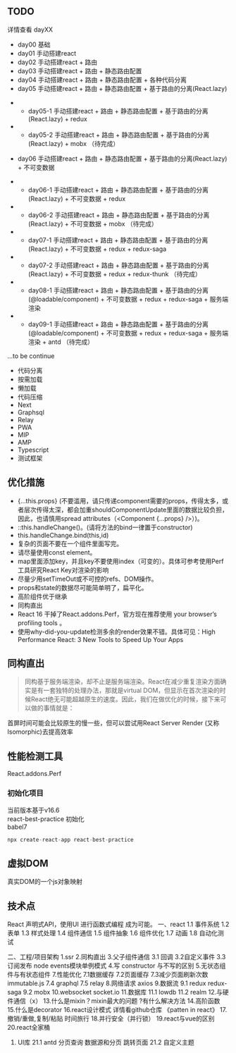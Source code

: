 ## TODO

详情查看 dayXX

+ day00       基础
+ day01       手动搭建react
+ day02       手动搭建react + 路由
+ day03       手动搭建react + 路由 + 静态路由配置
+ day04       手动搭建react + 路由 + 静态路由配置 + 各种代码分离
+ day05       手动搭建react + 路由 + 静态路由配置 + 基于路由的分离(React.lazy)
- - day05-1   手动搭建react + 路由 + 静态路由配置 + 基于路由的分离(React.lazy) +  redux 
- - day05-2   手动搭建react + 路由 + 静态路由配置 + 基于路由的分离(React.lazy) +  mobx （待完成）
+ day06       手动搭建react + 路由 + 静态路由配置 + 基于路由的分离(React.lazy) + 不可变数据
- - day06-1   手动搭建react + 路由 + 静态路由配置 + 基于路由的分离(React.lazy) + 不可变数据 + redux
- - day06-2   手动搭建react + 路由 + 静态路由配置 + 基于路由的分离(React.lazy) + 不可变数据 + mobx （待完成）
- - day07-1   手动搭建react + 路由 + 静态路由配置 + 基于路由的分离(React.lazy) + 不可变数据 + redux + redux-saga
- - day07-2   手动搭建react + 路由 + 静态路由配置 + 基于路由的分离(React.lazy) + 不可变数据 + redux + redux-thunk （待完成）
- - day08-1   手动搭建react + 路由 + 静态路由配置 + 基于路由的分离(@loadable/component) + 不可变数据 + redux + redux-saga + 服务端渲染
- - day09-1   手动搭建react + 路由 + 静态路由配置 + 基于路由的分离(@loadable/component) + 不可变数据 + redux + redux-saga + 服务端渲染 + antd （待完成）

...to be continue
- 代码分离  
- 按需加载  
- 懒加载
- 代码压缩
- Next
- Graphsql
- Relay
- PWA
- MIP
- AMP
- Typescript
- 测试框架


## 优化措施

- {...this.props} (不要滥用，请只传递component需要的props，传得太多，或者层次传得太深，都会加重shouldComponentUpdate里面的数据比较负担，因此，也请慎用spread attributes（<Component {...props} />）)。
- ::this.handleChange()。(请将方法的bind一律置于constructor)
- this.handleChange.bind(this,id)
- 复杂的页面不要在一个组件里面写完。
- 请尽量使用const element。
- map里面添加key，并且key不要使用index（可变的）。具体可参考使用Perf工具研究React Key对渲染的影响
- 尽量少用setTimeOut或不可控的refs、DOM操作。
- props和state的数据尽可能简单明了，扁平化。
- 高阶组件优于继承
- 同构直出
- React 16 干掉了React.addons.Perf，官方现在推荐使用 your browser’s profiling tools 。
- 使用why-did-you-update检测多余的render效果不错。具体可见：High Performance React: 3 New Tools to Speed Up Your Apps


## 同构直出
> 同构基于服务端渲染，却不止是服务端渲染。React在减少重复渲染方面确实是有一套独特的处理办法，那就是virtual DOM，但显示在首次渲染的时候React绝无可能超越原生的速度。因此，我们在做优化的时候，接下来可以做的事情就是：

首屏时间可能会比较原生的慢一些，但可以尝试用React Server Render (又称Isomorphic)去提高效率

## 性能检测工具
React.addons.Perf

### 初始化项目

当前版本基于v16.6  
react-best-practice 初始化  
babel7  

```js
npx create-react-app react-best-practice
```

## 虚拟DOM
真实DOM的一个js对象映射

## 技术点
React 声明式API，使用UI 进行函数式编程 成为可能。
一、react
1.1 事件系统
1.2 表单
1.3 样式处理
1.4 组件通信
1.5 组件抽象
1.6 组件优化
1.7 动画
1.8 自动化测试


二、工程/项目架构
1.ssr
2.同构直出
3.父子组件通信
3.1 回调
3.2自定义事件
3.3订阅发布 node events模块单例模式
4.写 constructor 与不写的区别
5.无状态组件与有状态组件
7.性能优化
7.1数据缓存 
7.2页面缓存
7.3减少页面刷新次数 immutable.js
7.4 graphql
7.5 relay
8.网络请求 axios 
9.数据流 
9.1 redux  redux-saga
9.2 mobx
10.websocket  socket.io
11.数据库 
11.1 lowdb
11.2 realm
12.与硬件通信（x）
13.什么是mixin？mixin最大的问题 ?有什么解决方法
14.高阶函数
15.什么是decorator
16.react设计模式 详情看github仓库 《patten in react》
17.撤销/重做,复制/粘贴 时间旅行
18.并行安全（并行锁）
19.react与vue的区别
20.react全家桶
1.  UI库
21.1 antd 分页查询 数据源和分页 跳转页面
21.2 自定义主题

